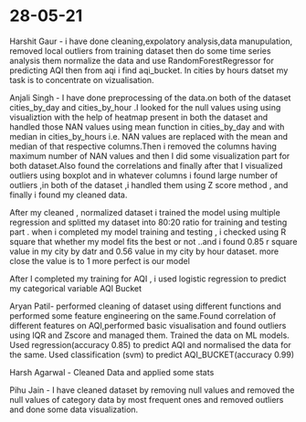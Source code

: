 # 28-05-21
Harshit Gaur - i have done cleaning,expolatory analysis,data manupulation, removed local outliers from training dataset then do some time series analysis them normalize the data and use RandomForestRegressor for predicting AQI then from aqi i find aqi_bucket. In cities by hours datset my task is to concentrate on vizualisation.                                                                

Anjali Singh - I have done preprocessing of the data.on both of the dataset cities_by_day and cities_by_hour .I looked for the null values using using visualiztion with the help of heatmap  present in both the dataset and handled those NAN values using mean function in cities_by_day and with median in cities_by_hours i.e. NAN values are replaced with the mean and median of that respective columns.Then i removed the columns having maximum number of NAN values  and then I did some visualization part for both dataset.Also found the correlations and finally after that I visualized outliers using boxplot and in whatever columns i found large number of outliers ,in both of the dataset ,i handled them using Z score method , and finally i found my cleaned data.

After my cleaned , normalized dataset i trained the model using multiple regression and splitted my dataset into 80:20 ratio for training and testing part .
when i completed my model training and testing , i checked using R square that whether my model fits the best or not ..and i found 0.85 r square value in my city by datr and 0.56 value in my city by hour dataset. more close the value is to 1 more perfect is our model

After I completed my training for AQI , i used logistic regression to predict my categorical variable AQI Bucket 

Aryan Patil- performed cleaning of dataset using different functions and performed some feature engineering on the same.Found correlation of different features on AQI,performed basic visualisation and found outliers using IQR and Zscore and managed them. Trained the data on ML models. Used regression(accuracy 0.85) to predict AQI and normalised the data for the same. Used classification (svm) to predict AQI_BUCKET(accuracy 0.99)

Harsh Agarwal - Cleaned Data and applied some stats

Pihu Jain  - I have cleaned dataset by removing null values and removed the null values of category data by most frequent ones and removed outliers and done some data visualization.
 

